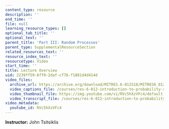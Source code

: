 ```yaml
---
content_type: resource
description: ''
end_time: ''
file: null
learning_resource_types: []
optional_tab_title: ''
optional_text: ''
parent_title: 'Part III: Random Processes'
parent_type: SupplementalResourceSection
related_resources_text: ''
resource_index_text: ''
resourcetype: Video
start_time: ''
title: Lecture Overview
uid: 2239ff59-6ff0-2daf-cf76-f1881d4d414d
video_files:
  archive_url: https://archive.org/download/MITRES.6-012S18/MITRES6_012S18_L22-01_300k.mp4
  video_captions_file: /courses/res-6-012-introduction-to-probability-spring-2018/e63631ce32e950c3a5f574f77b4e15cf_RVc5hXzVFc4.vtt
  video_thumbnail_file: https://img.youtube.com/vi/RVc5hXzVFc4/default.jpg
  video_transcript_file: /courses/res-6-012-introduction-to-probability-spring-2018/6f18cf5712590d4f7964833ae20caeed_RVc5hXzVFc4.pdf
video_metadata:
  youtube_id: RVc5hXzVFc4
---
```


**Instructor:** John Tsitsiklis